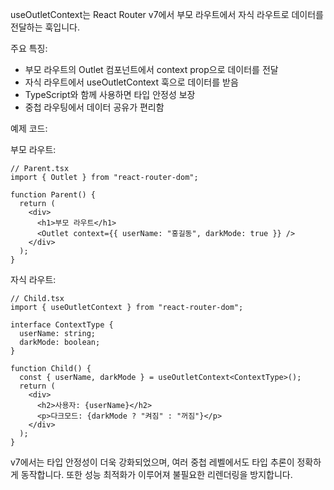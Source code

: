 useOutletContext는 React Router v7에서 부모 라우트에서 자식 라우트로 데이터를 전달하는 훅입니다.

주요 특징:

- 부모 라우트의 Outlet 컴포넌트에서 context prop으로 데이터를 전달
- 자식 라우트에서 useOutletContext 훅으로 데이터를 받음
- TypeScript와 함께 사용하면 타입 안정성 보장
- 중첩 라우팅에서 데이터 공유가 편리함

예제 코드:

부모 라우트:

```tsx
// Parent.tsx
import { Outlet } from "react-router-dom";

function Parent() {
  return (
    <div>
      <h1>부모 라우트</h1>
      <Outlet context={{ userName: "홍길동", darkMode: true }} />
    </div>
  );
}
```

자식 라우트:

```tsx
// Child.tsx
import { useOutletContext } from "react-router-dom";

interface ContextType {
  userName: string;
  darkMode: boolean;
}

function Child() {
  const { userName, darkMode } = useOutletContext<ContextType>();
  return (
    <div>
      <h2>사용자: {userName}</h2>
      <p>다크모드: {darkMode ? "켜짐" : "꺼짐"}</p>
    </div>
  );
}
```

v7에서는 타입 안정성이 더욱 강화되었으며, 여러 중첩 레벨에서도 타입 추론이 정확하게 동작합니다.
또한 성능 최적화가 이루어져 불필요한 리렌더링을 방지합니다.
